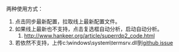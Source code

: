 两种使用方式：

1. 点击同步最新配置，拉取线上最新配置文件。
2. 如果线上最新也不支持，点击复选框自动分析，启动自动分析。
   1. http://www.hankeer.org/article/superrdp2_code.html
3. 若依然不支持，上传c:\windows\system\termsrv.dll到[github issue](https://github.com/anhkgg/SuperRDP/issues/new)
